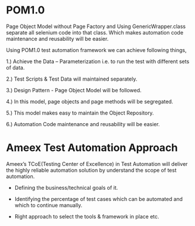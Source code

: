 # POM1.0
Page Object Model without Page Factory and Using GenericWrapper.class separate all selenium code into that class. Which makes automation code maintenance and reusability will be easier.

Using POM1.0 test automation framework we can achieve following things,

1.) Achieve the Data – Parameterization i.e. to run the test with different sets of data.

2.) Test Scripts & Test Data will maintained separately.

3.) Design Pattern - Page Object Model will be followed.

4.) In this model, page objects and page methods will be segregated.

5.) This model makes easy to maintain the Object Repository.

6.) Automation Code maintenance and reusability will be easier.

# Ameex Test Automation Approach

Ameex’s TCoE(Testing Center of Excellence) in Test Automation will deliver the highly reliable automation solution by understand the scope of test automation.

* Defining the business/technical goals of it.

* Identifying the percentage of test cases which can be automated and which to continue manually.

* Right approach to select the tools & framework in place etc.
